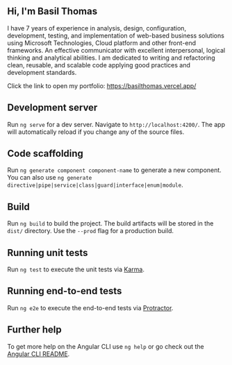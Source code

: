 ## Hi, I'm Basil Thomas
I have 7 years of experience in analysis, design, configuration, development, testing, and implementation of web-based business solutions using Microsoft Technologies, Cloud platform and other front-end frameworks. An effective communicator with excellent interpersonal, logical thinking and analytical abilities. I am dedicated to writing and refactoring clean, reusable, and scalable code applying good practices and development standards.

Click the link to open my portfolio: https://basilthomas.vercel.app/
## Development server

Run `ng serve` for a dev server. Navigate to `http://localhost:4200/`. The app will automatically reload if you change any of the source files.

## Code scaffolding

Run `ng generate component component-name` to generate a new component. You can also use `ng generate directive|pipe|service|class|guard|interface|enum|module`.

## Build

Run `ng build` to build the project. The build artifacts will be stored in the `dist/` directory. Use the `--prod` flag for a production build.

## Running unit tests

Run `ng test` to execute the unit tests via [Karma](https://karma-runner.github.io).

## Running end-to-end tests

Run `ng e2e` to execute the end-to-end tests via [Protractor](http://www.protractortest.org/).

## Further help

To get more help on the Angular CLI use `ng help` or go check out the [Angular CLI README](https://github.com/angular/angular-cli/blob/master/README.md).
